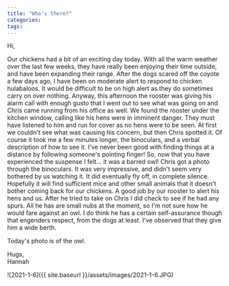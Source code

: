```yaml
---
title: "Who's there?"
categories:
tags:
---
```


Hi,

Our chickens had a bit of an exciting day today. With all the warm weather over the last few weeks, they have really been enjoying their time outside, and have been expanding their range. After the dogs scared off the coyote a few days ago, I have been on moderate alert to respond to chicken hulabaloos. It would be difficult to be on high alert as they do sometimes carry on over nothing. Anyway, this afternoon the rooster was giving his alarm call with enough gusto that I went out to see what was going on and Chris came running from his office as well. We found the rooster under the kitchen window, calling like his hens were in imminent danger. They must have listened to him and run for cover as no hens were to be seen. At first we couldn't see what was causing his concern, but then Chris spotted it. Of course it took me a few minutes longer, the binoculars, and a verbal description of how to see it. I've never been good with finding things at a distance by following someone's pointing finger! So, now that you have experienced the suspense I felt... it was a barred owl! Chris got a photo through the binoculars. It was very impressive, and didn't seem very bothered by us watching it. It did eventually fly off, in complete silence. Hopefully it will find sufficient mice and other small animals that it doesn't bother coming back for our chickens. A good job by our rooster to alert his hens and us. After he tried to take on Chris I did check to see if he had any spurs. All he has are small nubs at the moment, so I'm not sure how he would fare against an owl. I do think he has a certain self-assurance though that engenders respect, from the dogs at least. I've observed that they give him a wide berth.

Today's photo is of the owl.

Hugs,<br />
Hannah

![2021-1-6]({{ site.baseurl }}/assets/images/2021-1-6.JPG)
